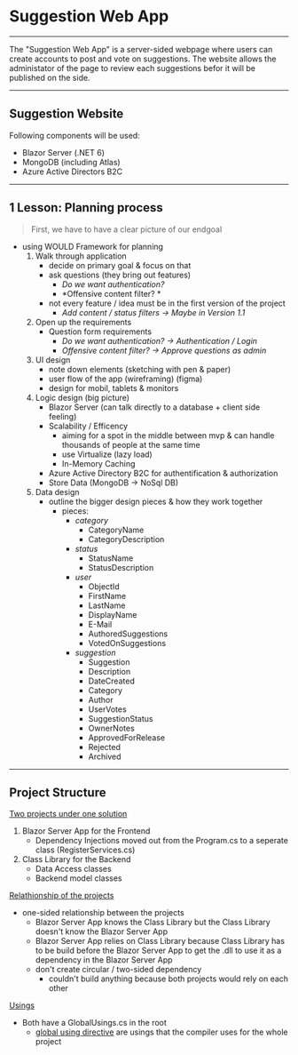 # Suggestion Web App

***

The "Suggestion Web App" is a server-sided webpage where users can create accounts to post and vote on suggestions. The website allows the administator of the page to review each suggestions befor it will be published on the side.

***
## Suggestion Website

Following components will be used:
 - Blazor Server (.NET 6)
 - MongoDB (including Atlas)
 - Azure Active Directors B2C

***

## 1 Lesson: Planning process

> First, we have to have a clear picture of our endgoal 
 
- using WOULD Framework for planning
	1. Walk through application
		- decide on primary goal & focus on that
		- ask questions (they bring out features)
			- *Do we want authentication?*
			- *Offensive content filter? *
		- not every feature / idea must be in the first version of the project
			-  *Add content / status filters -> Maybe in Version 1.1*
	2. Open up the requirements
		- Question form requirements 
			 - *Do we want authentication? -> Authentication / Login*
			 - *Offensive content filter? -> Approve questions as admin*
	3. UI design 
		- note down elements (sketching with pen & paper) 
		- user flow of the app (wireframing) (figma)
		- design for mobil, tablets & monitors
	4. Logic design (big picture)
		- Blazor Server (can talk directly to a database + client side feeling)
		- Scalability / Efficency
			- aiming for a spot in the middle between mvp & can handle thousands of people at the same time
			- use Virtualize (lazy load)
			- In-Memory Caching
		- Azure Active Directory B2C for authentification & authorization
		- Store Data (MongoDB -> NoSql DB)
	5. Data design 	 
		- outline the bigger design pieces & how they work together
			- pieces:
				- *category*
					- CategoryName
					- CategoryDescription
				- *status*
					- StatusName
					- StatusDescription
				- *user*
					- ObjectId
					- FirstName
					- LastName
					- DisplayName
					- E-Mail
					- AuthoredSuggestions
					- VotedOnSuggestions
				- *suggestion*
					- Suggestion
					- Description
					- DateCreated
					- Category
					- Author
					- UserVotes
					- SuggestionStatus
					- OwnerNotes
					- ApprovedForRelease
					- Rejected
					- Archived

***

## Project Structure 

<ins>Two projects under one solution</ins>
1. Blazor Server App for the Frontend
	- Dependency Injections moved out from the Program.cs to a seperate class (RegisterServices.cs)
2. Class Library for the Backend 
	- Data Access classes
	- Backend model classes

 <ins>Relathionship of the projects</ins>
- one-sided relationship between the projects
	- Blazor Server App knows the Class Library but the Class Library doesn't know the Blazor Server App
	- Blazor Server App relies on Class Library because Class Library has to be build before the Blazor Server App to get the .dll to use it as a dependency in the Blazor Server App
	- don't create circular / two-sided dependency
		 - couldn't build anything because both projects would rely on each other

<ins>Usings</ins>
- Both have a GlobalUsings.cs in the root
	- [global using directive](https://github.com/dotnet/csharplang/blob/main/proposals/csharp-10.0/GlobalUsingDirective.md) are usings that the compiler uses for the whole project
